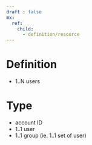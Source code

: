 ```yaml
---
draft : false
mx:
  ref:
    child:
      - definition/resource
---
```


# Definition
- 1..N users

# Type
- account ID
- 1..1 user
- 1..1 group (ie. 1..1 set of user)
